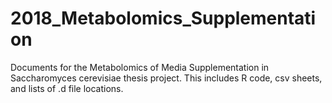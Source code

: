 # 2018_Metabolomics_Supplementation
Documents for the Metabolomics of Media Supplementation in Saccharomyces cerevisiae thesis project. This includes R code, csv sheets, and lists of .d file locations.
